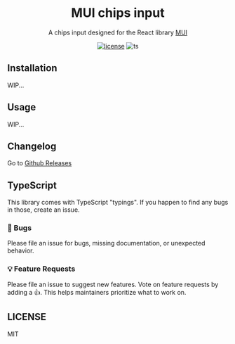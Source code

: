 <div align="center">
<h1>MUI chips input</h1>
  <p>A chips input designed for the React library <a href="https://mui.com/">MUI</a></p>
</div>
<div align="center">

[![license](https://img.shields.io/badge/license-MIT-blue.svg)](https://github.com/viclafouch/mui-chips-input/blob/master/LICENSE)
![ts](https://badgen.net/badge/Built%20With/TypeScript/blue)

</div>

## Installation

WIP...

## Usage

WIP...

## Changelog

Go to [Github Releases](https://github.com/viclafouch/mui-chips-input/releases)

## TypeScript

This library comes with TypeScript "typings". If you happen to find any bugs in those, create an issue.

### 🐛 Bugs

Please file an issue for bugs, missing documentation, or unexpected behavior.

### 💡 Feature Requests

Please file an issue to suggest new features. Vote on feature requests by adding
a 👍. This helps maintainers prioritize what to work on.

## LICENSE

MIT
